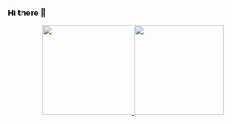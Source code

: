 ### Hi there 👋

<!--
**jpclrocha/jpclrocha** is a ✨ _special_ ✨ repository because its `README.md` (this file) appears on your GitHub profile.

Here are some ideas to get you started:

- 🔭 I’m currently working on ...
- 🌱 I’m currently learning ReactJS

- 📫 How to reach me: ...
- 😄 Pronouns: ...
- ⚡ Fun fact: ...
-->

<div align="center">
  <a href="https://github.com/jpclrocha">
  <img height="180em" src="https://github-readme-stats.vercel.app/api?username=jpclrocha&count_private=true&show_icons=true&theme=merko"/>
  <img height="180em" src="https://github-readme-stats.vercel.app/api/top-langs/?username=jpclrocha&layout=compact&theme=merko"/>
<div>
